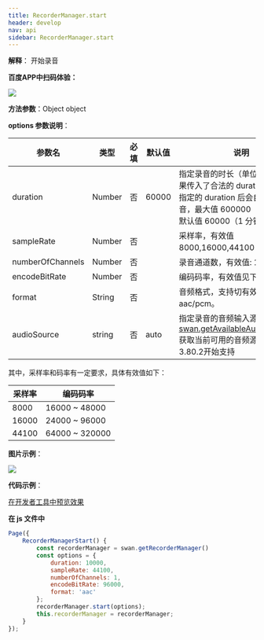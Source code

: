 ```yaml
---
title: RecorderManager.start 
header: develop
nav: api
sidebar: RecorderManager.start 
---
```




**解释**： 开始录音

**百度APP中扫码体验：**

<img src="https://b.bdstatic.com/miniapp/assets/images/doc_demo/fragment_RecorderManagerStart.png"  class="demo-qrcode-image" />


**方法参数**：Object object 

**options 参数说明**：

|参数名 | 类型 | 必填 | 默认值|说明 |
|---- | ---- | ---- | ---|---- |
|duration |Number | 否 |60000| 指定录音的时长（单位：ms），如果传入了合法的 duration，在到达指定的 duration 后会自动停止录音，最大值 600000（10 分钟），默认值 60000（1 分钟）。|
|sampleRate |Number |否 | |采样率，有效值 8000,16000,44100 。|
|numberOfChannels |Number |否 | |录音通道数，有效值: 1,2。 |
|encodeBitRate |Number |否 | |编码码率，有效值见下表格。 |
|format |String |否 | |音频格式，支持切有效值 aac/pcm。 |
|audioSource |string  |  否 | auto|  指定录音的音频输入源，可通过 [swan.getAvailableAudioSources](#swan-getAvailableAudioSources)() 获取当前可用的音频源; 基础库3.80.2开始支持|

其中，采样率和码率有一定要求，具体有效值如下：

|采样率 | 编码码率 |
|---- | ---- |
|8000 | 16000 ~ 48000|
|16000| 24000 ~ 96000|
|44100| 64000 ~ 320000|


**图片示例**：

<div class="m-doc-custom-examples">
    <div class="m-doc-custom-examples-correct">
        <img src="https://b.bdstatic.com/miniapp/images/RecorderManagerStart.gif">
    </div>
    <div class="m-doc-custom-examples-correct">
        <img src=" ">
    </div>
    <div class="m-doc-custom-examples-correct">
        <img src=" ">
    </div>     
</div>

**代码示例**：

<a href="swanide://fragment/ee2d08e058696342496cd34fcc302dc61573418403441" title="在开发者工具中预览效果" target="_self">在开发者工具中预览效果</a>

**在 js 文件中**

```javascript
Page({
    RecorderManagerStart() {
        const recorderManager = swan.getRecorderManager()
        const options = {
            duration: 10000,
            sampleRate: 44100,
            numberOfChannels: 1,
            encodeBitRate: 96000,
            format: 'aac'
        };
        recorderManager.start(options);
        this.recorderManager = recorderManager;
    }
});
```